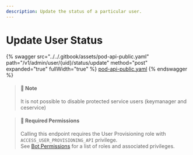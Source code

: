 ```yaml
---
description: Update the status of a particular user.
---
```


# Update User Status

{% swagger src="../../.gitbook/assets/pod-api-public.yaml" path="/v1/admin/user/{uid}/status/update" method="post" expanded="true" fullWidth="true" %}
[pod-api-public.yaml](../../.gitbook/assets/pod-api-public.yaml)
{% endswagger %}

> #### 📘 Note
>
> It is not possible to disable protected service users (keymanager and ceservice)

> #### 🚧 Required Permissions
>
> Calling this endpoint requires the User Provisioning role with `ACCESS_USER_PROVISIONING_API` privilege.\
> See [Bot Permissions](https://docs.developers.symphony.com/building-bots-on-symphony/configuration/bot-permissions) for a list of roles and associated privileges.
